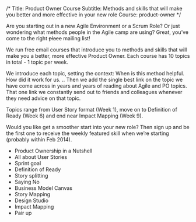 /*
Title: Product Owner Course
Subtitle: Methods and skills that will make you better and more effective in your new role
Course: product-owner
*/

Are you starting out in a new Agile Environment or a Scrum Role? Or just wondering what methods people in the Agile camp are using? Great, you’ve come to the right <s>place</s> mailing list!

We run free email courses that introduce you to methods and skills that will make you a better, more effective Product Owner. Each course has 10 topics in total - 1 topic per week.

We introduce each topic, setting the context: When is this method helpful. How did it work for us. ..
Then we add the single best link on the topic we have come across in years and years of reading
about Agile and PO topics. That one link we constantly send out to friends and colleagues whenever they
need advice on that topic.

Topics range from User Story format (Week 1), move on to Definition of Ready (Week 6)
and end near Impact Mapping (Week 9).

Would you like get a smoother start into your new role? Then sign up and be the first one to receive
the weekly featured skill when we’re starting (probably within Feb 2014).

<split>

* Product Ownership in a Nutshell
* All about User Stories
* Sprint goal
* Definition of Ready
* Story splitting
* Saying No
* Business Model Canvas
* Story Mapping
* Design Studio
* Impact Mapping
* Pair up
